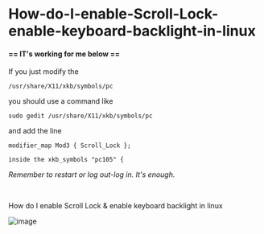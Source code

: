# How-do-I-enable-Scroll-Lock-enable-keyboard-backlight-in-linux

<h4><strong>== IT's working for me below ==</strong></h4>
<p>If you just modify the&nbsp;</p>
<p><code>/usr/share/X11/xkb/symbols/pc</code></p>
<p>you should use a command like&nbsp;</p>
<p><code>sudo gedit /usr/share/X11/xkb/symbols/pc</code></p>
<p>and add the line&nbsp;</p>
<p><code>modifier_map Mod3 { Scroll_Lock };</code></p>
<p><code>inside the xkb_symbols "pc105" {</code></p>
<p><i>Remember to restart or log out-log in. It's enough.</i></p>
<br>

How do I enable Scroll Lock &amp; enable keyboard backlight in linux

![image](https://github.com/user-attachments/assets/fef0b3f7-84ca-4a18-93d2-f126166e0641)


